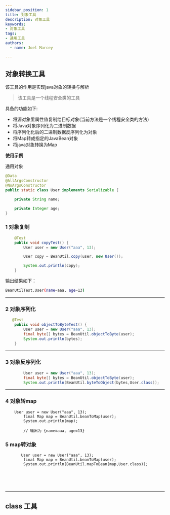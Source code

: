 ```yaml
---
sidebar_position: 1
title: 对象工具
description: 对象工具
keywords:
- 对象工具
tags:
- 通用工具
authors:
  - name: Joel Marcey

---
```






## 对象转换工具

该工具的作用是实现java对象的转换与解析

> 该工具是一个线程安全类的工具



具备的功能如下:

- 将源对象里属性值复制给目标对象(当前方法是一个线程安全类的方法)
- 将Java对象序列化为二进制数据
- 将序列化化后的二进制数据反序列化为对象
- 将Map转成指定的JavaBean对象
- 将java对象转换为Map

**使用示例**

通用对象

```java
@Data
@AllArgsConstructor
@NoArgsConstructor
public static class User implements Serializable {

    private String name;

    private Integer age;
}
```

### 1 对象复制

```java
    @Test
    public void copyTest() {
        User user = new User("aaa", 13);

        User copy = BeanUtil.copy(user, new User());

        System.out.println(copy);
    }
```

输出结果如下：

```bash
BeanUtilTest.User(name=aaa, age=13)
```

------

### 2 对象序列化

```java
   @Test
    public void objectToByteTest() {
        User user = new User("aaa", 13);
        final byte[] bytes = BeanUtil.objectToByte(user);
        System.out.println(bytes);
    }
```

------

### 3 对象反序列化

```java
        User user = new User("aaa", 13);
        final byte[] bytes = BeanUtil.objectToByte(user);
        System.out.println(BeanUtil.byteToObject(bytes,User.class));
```

------

### 4  对象转map

```
    User user = new User("aaa", 13);
        final Map map = BeanUtil.beanToMap(user);
        System.out.println(map);
        
        // 输出为 {name=aaa, age=13}
```

### 5 map转对象

```
       User user = new User("aaa", 13);
        final Map map = BeanUtil.beanToMap(user);
        System.out.println(BeanUtil.mapToBean(map,User.class));
```





<br/><br/><br/>

------



## class 工具



